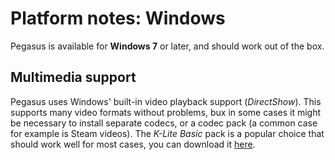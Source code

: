 # Platform notes: Windows

Pegasus is available for **Windows 7** or later, and should work out of the box.

## Multimedia support

Pegasus uses Windows' built-in video playback support (*DirectShow*). This supports many video formats without problems, bux in some cases it might be necessary to install separate codecs, or a codec pack (a common case for example is Steam videos). The *K-Lite Basic* pack is a popular choice that should work well for most cases, you can download it [here](https://www.codecguide.com/download_kl.htm).
